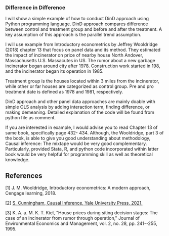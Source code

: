 ### Difference in Difference 
I will show a simple example of how to conduct DinD approach using Python programming language. DinD approach compares difference between control and treatment group and before and after the treatment. A key assumption of this approach is the parallel trend assumption. 

I will use example from Introductory econometrics by Jeffrey Wooldridge (2018) chapter 13 that focus on panel data and its method. They estimated the impact of incinerator on price of nearby house North Andover, Massachusetts U.S. Massacutes in US. The rumor about a new garbage incinerator began around city after 1978. Construction work started in 198, and the incinerator began its operation in 1985. 

Treatment group is the houses located within 3 miles from the incinerator, while other or far houses are categorized as control group. Pre and pro treatment date is defined as 1978 and 1981, respectively.

DinD approach and other panel data approaches are mainly doable with simple OLS analysis by adding interaction term, finding difference, or making demeaning. Detailed explanation of the code will be found from python file as comment.

If you are interested in example, I would advise you to read Chapter 13 of same book, specifically page 432- 434. Although, the Wooldridge, part 3 of the book,  is able to give you good understanding about methodology, Causal inference: The mixtape would be very good complementary. Particularly, provided Stata, R, and python code incorporated within latter book would be very helpful for programming skill as well as theoretical knowledge. 


## References

[1] 	J. M. Wooldridge, Introductory econometrics: A modern approach, Cengage learning, 2018. 

[2] 	[S. Cunningham, Causal Inference, Yale University Press, 2021.](https://mixtape.scunning.com/)

[3] 	K. A. a. M. K. T. Kiel, "House prices during siting decision stages: The case of an incinerator from rumor through operation," 
Journal of Environmental Economics and Management, vol. 2, no. 28, pp. 241--255, 1995. 
